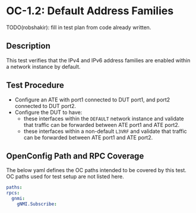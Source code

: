 # OC-1.2: Default Address Families

TODO(robshakir): fill in test plan from code already written.

## Description

This test verifies that the IPv4 and IPv6 address families are enabled within a network instance by default.

## Test Procedure

* Configure an ATE with port1 connected to DUT port1, and port2 connected to DUT port2.
* Configure the DUT to have:
  * these interfaces within the `DEFAULT` network instance and validate that traffic can be forwarded between ATE port1 and ATE port2.
  * these interfaces within a non-default `L3VRF` and validate that traffic can be forwarded between ATE port1 and ATE port2.

## OpenConfig Path and RPC Coverage

The below yaml defines the OC paths intended to be covered by this test.  OC paths used for test setup are not listed here.

```yaml
paths:
rpcs:
  gnmi:
    gNMI.Subscribe:
```

